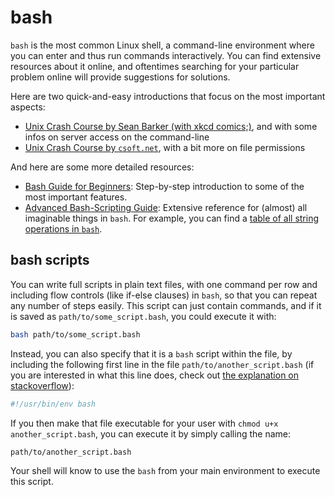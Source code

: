 # bash

`bash` is the most common Linux shell, a command-line environment where you can enter and thus run commands interactively.
You can find extensive resources about it online, and oftentimes searching for your particular problem online will provide suggestions for solutions.

Here are two quick-and-easy introductions that focus on the most important aspects:
* [Unix Crash Course by Sean Barker (with xkcd comics;)](https://tildesites.bowdoin.edu/~sbarker/unix/), and with some infos on server access on the command-line
* [Unix Crash Course by `csoft.net`](https://www.csoft.net/docs/course.html), with a bit more on file permissions

And here are some more detailed resources:

* [Bash Guide for Beginners](https://tldp.org/LDP/Bash-Beginners-Guide/html/index.html): Step-by-step introduction to some of the most important features.
* [Advanced Bash-Scripting Guide](https://tldp.org/LDP/abs/html/): Extensive reference for (almost) all imaginable things in `bash`. For example, you can find a [table of all string operations in `bash`](https://tldp.org/LDP/abs/html/refcards.html#AEN22828).

## bash scripts

You can write full scripts in plain text files, with one command per row and including flow controls (like if-else clauses) in `bash`, so that you can repeat any number of steps easily.
This script can just contain commands, and if it is saved as `path/to/some_script.bash`, you could execute it with:
```bash
bash path/to/some_script.bash
```

Instead, you can also specify that it is a `bash` script within the file, by including the following first line in the file `path/to/another_script.bash` (if you are interested in what this line does, check out [the explanation on stackoverflow](https://stackoverflow.com/a/21613044)):
```bash
#!/usr/bin/env bash
```
If you then make that file executable for your user with `chmod u+x another_script.bash`, you can execute it by simply calling the name:
```bash
path/to/another_script.bash
```
Your shell will know to use the `bash` from your main environment to execute this script.
